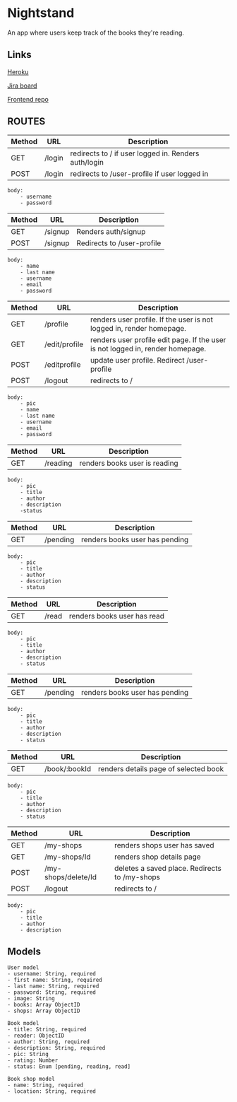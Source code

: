 # Nightstand
An app where users keep track of the books they're reading.

## Links
[Heroku]()

[Jira board](https://x8a.atlassian.net/secure/RapidBoard.jspa?rapidView=1&projectKey=NIGHTSTAND)

[Frontend repo](https://github.com/x8a/night-stand-frontend)

## ROUTES

|Method|URL|Description|
|---|---|---|
GET | /login | redirects to / if user logged in. Renders auth/login
POST | /login | redirects to /user-profile if user logged in

```
body:
    - username
    - password
```
|Method|URL|Description|
|---|---|---|
GET | /signup | Renders auth/signup
POST | /signup | Redirects to /user-profile

```
body:
    - name
    - last name
    - username
    - email
    - password
```
|Method|URL|Description|
|---|---|---|
GET | /profile | renders user profile. If the user is not logged in, render homepage. 
GET | /edit/profile | renders user profile edit page. If the user is not logged in, render homepage. 
POST | /editprofile | update user profile. Redirect /user-profile
POST | /logout | redirects to /
```
body:
    - pic
    - name
    - last name
    - username
    - email
    - password
```
|Method|URL|Description|
|---|---|---|
GET | /reading | renders books user is reading

```
body:
    - pic
    - title
    - author
    - description
    -status
```
|Method|URL|Description|
|---|---|---|
GET | /pending | renders books user has pending 

```
body:
    - pic
    - title
    - author
    - description
    - status
```
|Method|URL|Description|
|---|---|---|
GET | /read | renders books user has read 
```
body:
    - pic
    - title
    - author
    - description
    - status
```
|Method|URL|Description|
|---|---|---|
GET | /pending | renders books user has pending 

```
body:
    - pic
    - title
    - author
    - description
    - status
```
|Method|URL|Description|
|---|---|---|
GET | /book/:bookId | renders details page of selected book 
```
body:
    - pic
    - title
    - author
    - description
    - status
```
|Method|URL|Description|
|---|---|---|
GET | /my-shops | renders shops user has saved 
GET | /my-shops/Id | renders shop details page
POST| /my-shops/delete/Id | deletes a saved place. Redirects to /my-shops
POST | /logout | redirects to /
```
body:
    - pic
    - title
    - author
    - description
```

## Models

```
User model
- username: String, required
- first name: String, required
- last name: String, required
- password: String, required
- image: String
- books: Array ObjectID
- shops: Array ObjectID
```
```
Book model
- title: String, required
- reader: ObjectID
- author: String, required
- description: String, required
- pic: String
- rating: Number
- status: Enum [pending, reading, read]
```
```
Book shop model
- name: String, required
- location: String, required
```
